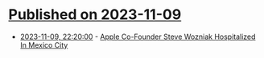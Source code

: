 # [Published on 2023-11-09](index.md)

* [2023-11-09, 22:20:00](https://science.slashdot.org/story/23/11/09/2154249/apple-co-founder-steve-wozniak-hospitalized-in-mexico-city?utm_source=rss1.0mainlinkanon&utm_medium=feed) - [Apple Co-Founder Steve Wozniak Hospitalized In Mexico City](https://science.slashdot.org/story/23/11/09/2154249/apple-co-founder-steve-wozniak-hospitalized-in-mexico-city?utm_source=rss1.0mainlinkanon&utm_medium=feed)

